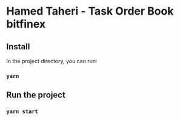 # Hamed Taheri - Task Order Book bitfinex

## Install

In the project directory, you can run:

### `yarn`

## Run the project

### `yarn start`
